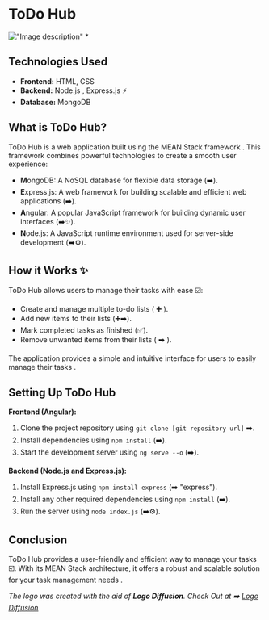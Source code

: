 # ToDo Hub 
<!-- [![Lo-Di-todo-Hub.png](https://i.postimg.cc/mgp71Zbd/Lo-Di-todo-Hub.png)](https://postimg.cc/G4Y4ZCTY) -->

!["Image description"](https://i.postimg.cc/FFfFh9qr/Lo-Di-todo-Hub.png) *



## Technologies Used 

* **Frontend:** HTML, CSS 
* **Backend:** Node.js , Express.js ⚡
* **Database:** MongoDB ️

## What is ToDo Hub? 

ToDo Hub is a web application built using the MEAN Stack framework . This framework combines powerful technologies to create a smooth user experience:

* **M**ongoDB: A NoSQL database for flexible data storage (➡️).
* **E**xpress.js: A web framework for building scalable and efficient web applications (️➡️).
* **A**ngular: A popular JavaScript framework for building dynamic user interfaces (➡️✨).
* **N**ode.js: A JavaScript runtime environment used for server-side development (➡️⚙️).

## How it Works ✨

ToDo Hub allows users to manage their tasks with ease  ☑️:

* Create and manage multiple to-do lists (  ➕ ).
* Add new items to their lists (➕➡️).
* Mark completed tasks as finished (✅).
* Remove unwanted items from their lists (️ ➡️ ).

The application provides a simple and intuitive interface for users to easily manage their tasks  .

## Setting Up ToDo Hub ️

**Frontend (Angular):**

1. Clone the project repository using `git clone [git repository url]` ➡️.
2. Install dependencies using `npm install` (➡️).
3. Start the development server using `ng serve --o` (➡️).

**Backend (Node.js and Express.js):**

1. Install Express.js using `npm install express` (➡️  "express").
2. Install any other required dependencies using `npm install` (➡️).
3. Run the server using `node index.js` (➡️⚙️).

## Conclusion 

ToDo Hub provides a user-friendly and efficient way to manage your tasks  ☑️. With its MEAN Stack architecture, it offers a robust and scalable solution for your task management needs .









*The logo was created with the aid of **Logo Diffusion**. Check Out at  ➡️  [Logo Diffusion](https://app.logodiffusion.com)*

